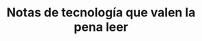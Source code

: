 ---
layout: home
title: "Notas de tecnología que valen la pena leer"
lang: en
summary: Find interesting tech topics
---